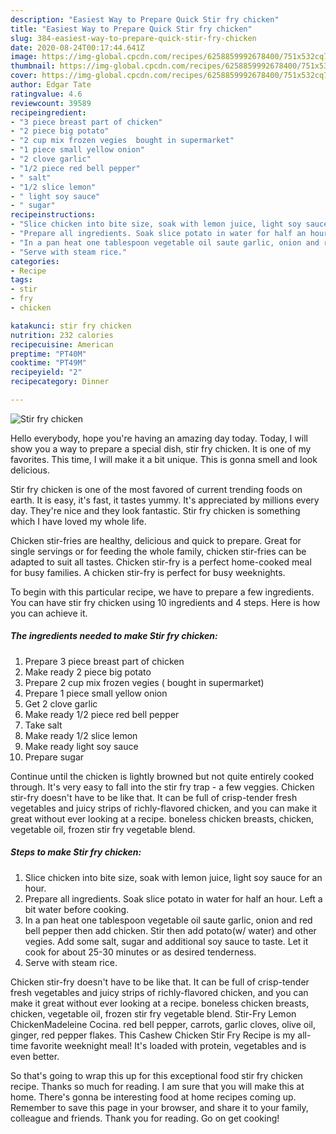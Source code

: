 ```yaml
---
description: "Easiest Way to Prepare Quick Stir fry chicken"
title: "Easiest Way to Prepare Quick Stir fry chicken"
slug: 384-easiest-way-to-prepare-quick-stir-fry-chicken
date: 2020-08-24T00:17:44.641Z
image: https://img-global.cpcdn.com/recipes/6258859992678400/751x532cq70/stir-fry-chicken-recipe-main-photo.jpg
thumbnail: https://img-global.cpcdn.com/recipes/6258859992678400/751x532cq70/stir-fry-chicken-recipe-main-photo.jpg
cover: https://img-global.cpcdn.com/recipes/6258859992678400/751x532cq70/stir-fry-chicken-recipe-main-photo.jpg
author: Edgar Tate
ratingvalue: 4.6
reviewcount: 39589
recipeingredient:
- "3 piece breast part of chicken"
- "2 piece big potato"
- "2 cup mix frozen vegies  bought in supermarket"
- "1 piece small yellow onion"
- "2 clove garlic"
- "1/2 piece red bell pepper"
- " salt"
- "1/2 slice lemon"
- " light soy sauce"
- " sugar"
recipeinstructions:
- "Slice chicken into bite size, soak with lemon juice, light soy sauce for an hour."
- "Prepare all ingredients. Soak slice potato in water for half an hour. Left a bit water before cooking."
- "In a pan heat one tablespoon vegetable oil saute garlic, onion and red bell pepper then add chicken. Stir then add potato(w/ water) and other vegies. Add some salt, sugar and additional soy sauce to taste. Let it cook for about 25-30 minutes or as desired tenderness."
- "Serve with steam rice."
categories:
- Recipe
tags:
- stir
- fry
- chicken

katakunci: stir fry chicken 
nutrition: 232 calories
recipecuisine: American
preptime: "PT40M"
cooktime: "PT49M"
recipeyield: "2"
recipecategory: Dinner

---
```



![Stir fry chicken](https://img-global.cpcdn.com/recipes/6258859992678400/751x532cq70/stir-fry-chicken-recipe-main-photo.jpg)

Hello everybody, hope you're having an amazing day today. Today, I will show you a way to prepare a special dish, stir fry chicken. It is one of my favorites. This time, I will make it a bit unique. This is gonna smell and look delicious.

Stir fry chicken is one of the most favored of current trending foods on earth. It is easy, it's fast, it tastes yummy. It's appreciated by millions every day. They're nice and they look fantastic. Stir fry chicken is something which I have loved my whole life.

Chicken stir-fries are healthy, delicious and quick to prepare. Great for single servings or for feeding the whole family, chicken stir-fries can be adapted to suit all tastes. Chicken stir-fry is a perfect home-cooked meal for busy families. A chicken stir-fry is perfect for busy weeknights.


To begin with this particular recipe, we have to prepare a few ingredients. You can have stir fry chicken using 10 ingredients and 4 steps. Here is how you can achieve it.

<!--inarticleads1-->

##### The ingredients needed to make Stir fry chicken:

1. Prepare 3 piece breast part of chicken
1. Make ready 2 piece big potato
1. Prepare 2 cup mix frozen vegies ( bought in supermarket)
1. Prepare 1 piece small yellow onion
1. Get 2 clove garlic
1. Make ready 1/2 piece red bell pepper
1. Take  salt
1. Make ready 1/2 slice lemon
1. Make ready  light soy sauce
1. Prepare  sugar


Continue until the chicken is lightly browned but not quite entirely cooked through. It&#39;s very easy to fall into the stir fry trap - a few veggies. Chicken stir-fry doesn&#39;t have to be like that. It can be full of crisp-tender fresh vegetables and juicy strips of richly-flavored chicken, and you can make it great without ever looking at a recipe. boneless chicken breasts, chicken, vegetable oil, frozen stir fry vegetable blend. 

<!--inarticleads2-->

##### Steps to make Stir fry chicken:

1. Slice chicken into bite size, soak with lemon juice, light soy sauce for an hour.
1. Prepare all ingredients. Soak slice potato in water for half an hour. Left a bit water before cooking.
1. In a pan heat one tablespoon vegetable oil saute garlic, onion and red bell pepper then add chicken. Stir then add potato(w/ water) and other vegies. Add some salt, sugar and additional soy sauce to taste. Let it cook for about 25-30 minutes or as desired tenderness.
1. Serve with steam rice.


Chicken stir-fry doesn&#39;t have to be like that. It can be full of crisp-tender fresh vegetables and juicy strips of richly-flavored chicken, and you can make it great without ever looking at a recipe. boneless chicken breasts, chicken, vegetable oil, frozen stir fry vegetable blend. Stir-Fry Lemon ChickenMadeleine Cocina. red bell pepper, carrots, garlic cloves, olive oil, ginger, red pepper flakes. This Cashew Chicken Stir Fry Recipe is my all-time favorite weeknight meal! It&#39;s loaded with protein, vegetables and is even better. 

So that's going to wrap this up for this exceptional food stir fry chicken recipe. Thanks so much for reading. I am sure that you will make this at home. There's gonna be interesting food at home recipes coming up. Remember to save this page in your browser, and share it to your family, colleague and friends. Thank you for reading. Go on get cooking!
